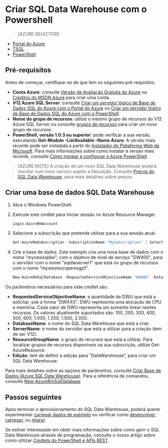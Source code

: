 <properties
   pageTitle="Criar SQL Data Warehouse com o Powershell | Microsoft Azure"
   description="Criar SQL Data Warehouse com o Powershell"
   services="sql-data-warehouse"
   documentationCenter="NA"
   authors="lodipalm"
   manager="barbkess"
   editor=""/>

<tags
   ms.service="sql-data-warehouse"
   ms.devlang="NA"
   ms.topic="get-started-article"
   ms.tgt_pltfrm="NA"
   ms.workload="data-services"
   ms.date="06/04/2016"
   ms.author="lodipalm;barbkess;sonyama"/>

# Criar SQL Data Warehouse com o Powershell

> [AZURE.SELECTOR]
- [Portal do Azure](sql-data-warehouse-get-started-provision.md)
- [TSQL](sql-data-warehouse-get-started-create-database-tsql.md)
- [PowerShell](sql-data-warehouse-get-started-provision-powershell.md)

## Pré-requisitos
Antes de começar, certifique-se de que tem os seguintes pré-requisitos.

- **Conta Azure**: consulte [Versão de Avaliação Gratuita do Azure][] ou [Créditos do MSDN Azure][] para criar uma conta.
- **V12 Azure SQL Server**: consulte [Criar um servidor lógico de Base de Dados SQL do Azure com o Portal do Azure][] ou [Criar um servidor lógico de Base de Dados SQL do Azure com o PowerShell][].
- **Nome do grupo de recursos**: utilize o mesmo grupo de recursos do V12 Azure SQL Server ou consulte [grupos de recursos][] para criar um novo grupo de recursos.
- **PowerShell, versão 1.0.3 ou superior**: pode verificar a sua versão, executando **Get-Module -ListAvailable -Name Azure**.  A versão mais recente pode ser instalada a partir do [Instalador de Plataforma Web da Microsoft][].  Para mais informações sobre como instalar a versão mais recente, consulte [Como instalar e configurar o Azure PowerShell][].

> [AZURE.NOTE] A criação de um novo SQL Data Warehouse poderá resultar num novo serviço sujeito a faturação.  Consulte [Preços do SQL Data Warehouse][], para mais detalhes sobre preços.

## Criar uma base de dados SQL Data Warehouse
1. Abra o Windows PowerShell.
2. Execute este cmdlet para iniciar sessão no Azure Resource Manager.

    ```Powershell
    Login-AzureRmAccount
    ```
    
3. Selecione a subscrição que pretende utilizar para a sua sessão atual.

    ```Powershell
    Get-AzureRmSubscription -SubscriptionName "MySubscription" | Select-AzureRmSubscription
    ```

4.  Crie a base de dados. Este exemplo cria uma nova base de dados com o nome "mynewsqldw", com o objetivo de nível de serviço "DW400", para o servidor com o nome "sqldwserver1" que está no grupo de recursos com o nome "mywesteuroperesgp1".

    ```Powershell
    New-AzureRmSqlDatabase -RequestedServiceObjectiveName "DW400" -DatabaseName "mynewsqldw" -ServerName "sqldwserver1" -ResourceGroupName "mywesteuroperesgp1" -Edition "DataWarehouse"
    ```

Os parâmetros necessários para este cmdlet são:

- **RequestedServiceObjectiveName**: a quantidade de DWU que está a solicitar, sob a forma "DWXXX". DWU representa uma alocação de CPU e memória.  Cada valor de DWU representa um aumento linear nestes recursos.  Os valores atualmente suportados são: 100, 200, 300, 400, 500, 600, 1.000, 1.200, 1.500, 2.000.
- **DatabaseName**: o nome do SQL Data Warehouse que está a criar.
- **ServerName**: o nome do servidor que está a utilizar para a criação (tem de ser V12).
- **ResourceGroupName**: o grupo de recursos que está a utilizar.  Para localizar grupos de recursos disponíveis na sua subscrição, utilize Get-AzureResource.
- **Edição**: tem de definir a edição para "DataWarehouse", para criar um SQL Data Warehouse.

Para mais detalhes sobre as opções de parâmetros, consulte [Criar Base de Dados (Azure SQL Data Warehouse)][].
Para a referência de comandos, consulte [New-AzureRmSqlDatabase][]

## Passos seguintes
Após terminar o aprovisionamento do SQL Data Warehouse, poderá querer experimentar [carregar dados de exemplo][] ou verificar como [desenvolver][], [carregar][], ou [migrar][].

Se estiver interessado em obter mais informações sobre como gerir o SQL Data Warehouse através de programação, consulte o nosso artigo sobre como utilizar [Cmdlets do PowerShell e APIs REST][].

<!--Image references-->

<!--Article references-->
[migrar]: ./sql-data-warehouse-overview-migrate.md
[desenvolver]: ./sql-data-warehouse-overview-develop.md
[carregar]: ./sql-data-warehouse-load-with-bcp.md
[carregar dados de exemplo]: ./sql-data-warehouse-get-started-manually-load-samples.md
[Cmdlets do PowerShell e APIs REST]: ./sql-data-warehouse-reference-powershell-cmdlets.md
[regras de firewall]: ./sql-database-configure-firewall-settings.md
[Como instalar e configurar o Azure PowerShell]: ../powershell/powershell-install-configure.md
[Como criar um SQL Data Warehouse a partir do Portal do Azure]: ./sql-data-warehouse-get-started-provision.md
[Criar um servidor lógico de Base de Dados SQL do Azure com o Portal do Azure]: ../sql-database/sql-database-get-started.md#create-an-azure-sql-database-logical-server
[Criar um servidor lógico de Base de Dados SQL do Azure com o PowerShell]: ../sql-database/sql-database-get-started-powershell.md#database-setup-create-a-resource-group-server-and-firewall-rule
[grupos de recursos]: ../azure-portal/resource-group-portal.md

<!--MSDN references--> 
[MSDN]:https://msdn.microsoft.com/library/azure/dn546722.aspx
[New-AzureRmSqlDatabase]: https://msdn.microsoft.com/library/mt619339.aspx
[Criar Base de Dados (Azure SQL Data Warehouse)]: https://msdn.microsoft.com/library/mt204021.aspx

<!--Other Web references-->
[Instalador de Plataforma Web da Microsoft]: https://aka.ms/webpi-azps
[Preços do SQL Data Warehouse]: https://azure.microsoft.com/pricing/details/sql-data-warehouse/
[Versão de Avaliação Gratuita do Azure]: https://azure.microsoft.com/pricing/free-trial/?WT.mc_id=A261C142F
[Créditos do MSDN Azure]: https://azure.microsoft.com/pricing/member-offers/msdn-benefits-details/?WT.mc_id=A261C142F



<!--HONumber=Jun16_HO2-->


